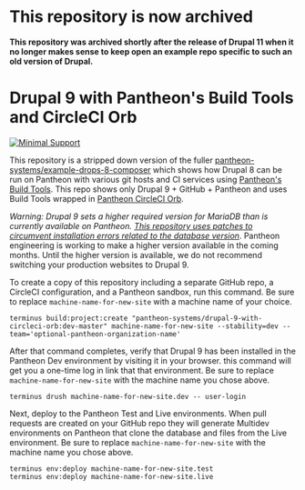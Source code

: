 # This repository is now archived

**This repository was archived shortly after the release of Drupal 11 when it no longer makes sense to keep open an example repo specific to such an old version of Drupal.**

# Drupal 9 with Pantheon's Build Tools and CircleCI Orb

[![Minimal Support](https://img.shields.io/badge/Pantheon-Minimal_Support-yellow?logo=pantheon&color=FFDC28)](https://pantheon.io/docs/oss-support-levels#minimal-support)

This repository is a stripped down version of the fuller [pantheon-systems/example-drops-8-composer](https://github.com/pantheon-systems/example-drops-8-composer) which shows how Drupal 8 can be run on Pantheon with various git hosts and CI services using [Pantheon's Build Tools](https://pantheon.io/docs/guides/build-tools). This repo shows only Drupal 9 + GitHub + Pantheon and uses Build Tools wrapped in [Pantheon CircleCI Orb](https://github.com/pantheon-systems/circleci-orb).


_Warning: Drupal 9 sets a higher required version for MariaDB than is currently available on Pantheon. [This repository uses patches to circumvent installation errors related to the database version](https://github.com/pantheon-systems/drupal-9-with-circleci-orb/blob/e86429c338ec3064965bc7a6bc7bd47ec0f03b81/composer.json#L44)_. Pantheon engineering is working to make a higher version available in the coming months. Until the higher version is available, we do not recommend switching your production websites to Drupal 9.

To create a copy of this repository including a separate GitHub repo, a CircleCI configuration, and a Pantheon sandbox, run this command. Be sure to replace `machine-name-for-new-site` with a machine name of your choice.

```
terminus build:project:create "pantheon-systems/drupal-9-with-circleci-orb:dev-master" machine-name-for-new-site --stability=dev --team='optional-pantheon-organization-name' 
```

After that command completes, verify that Drupal 9 has been installed in the Pantheon Dev environment by visiting it in your browser. this command will get you a one-time log in link that that environment. Be sure to replace `machine-name-for-new-site` with the machine name you chose above.

```
terminus drush machine-name-for-new-site.dev -- user-login
```

Next, deploy to the Pantheon Test and Live environments. When pull requests are created on your GitHub repo they will generate Multidev environments on Pantheon that clone the database and files from the Live environment. Be sure to replace `machine-name-for-new-site` with the machine name you chose above.


```
terminus env:deploy machine-name-for-new-site.test
terminus env:deploy machine-name-for-new-site.live
```

